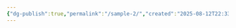 ```yaml
---
{"dg-publish":true,"permalink":"/sample-2/","created":"2025-08-12T22:33:41.431+07:00","updated":"2025-08-12T22:34:06.094+07:00"}
---
```



